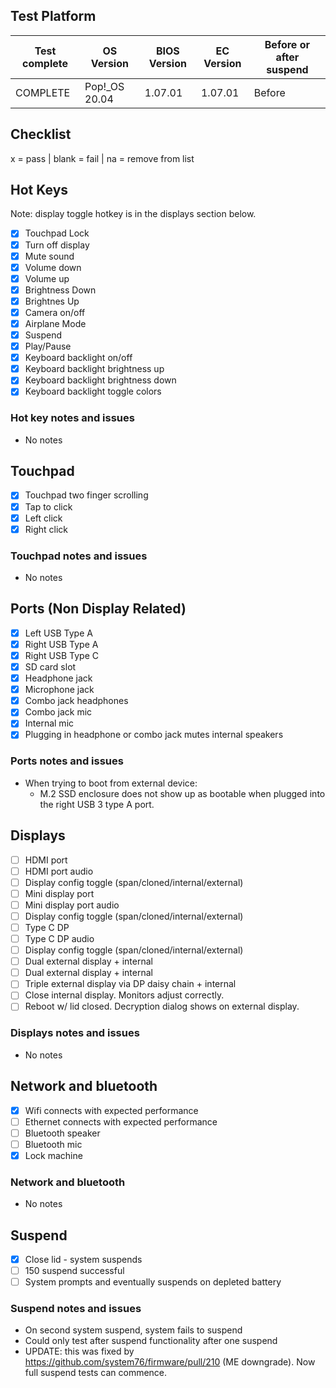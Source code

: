 ## Test Platform

| Test complete | OS Version    | BIOS Version | EC Version | Before or after suspend |
| ------------- | ------------- | ------------ | ---------- | ----------------------- |
| COMPLETE      | Pop!\_OS 20.04 | 1.07.01     | 1.07.01    | Before                  |

## Checklist
x = pass | blank = fail | na = remove from list

## Hot Keys

Note: display toggle hotkey is in the displays section below.

- [X] Touchpad Lock
- [X] Turn off display
- [X] Mute sound
- [X] Volume down
- [X] Volume up
- [X] Brightness Down
- [X] Brightnes Up
- [X] Camera on/off
- [X] Airplane Mode
- [X] Suspend
- [X] Play/Pause
- [X] Keyboard backlight on/off
- [X] Keyboard backlight brightness up
- [X] Keyboard backlight brightness down
- [X] Keyboard backlight toggle colors

### Hot key notes and issues

- No notes

## Touchpad

- [X] Touchpad two finger scrolling
- [X] Tap to click
- [X] Left click
- [X] Right click

### Touchpad notes and issues

- No notes

## Ports (Non Display Related)

- [X] Left USB Type A
- [X] Right USB Type A
- [X] Right USB Type C
- [X] SD card slot
- [X] Headphone jack
- [X] Microphone jack
- [X] Combo jack headphones
- [X] Combo jack mic
- [X] Internal mic
- [X] Plugging in headphone or combo jack mutes internal speakers

### Ports notes and issues

- When trying to boot from external device:
  - M.2 SSD enclosure does not show up as bootable when plugged into the right USB 3 type A port.

## Displays

- [ ] HDMI port
- [ ] HDMI port audio
- [ ] Display config toggle (span/cloned/internal/external)
- [ ] Mini display port
- [ ] Mini display port audio
- [ ] Display config toggle (span/cloned/internal/external)
- [ ] Type C DP
- [ ] Type C DP audio
- [ ] Display config toggle (span/cloned/internal/external)
- [ ] Dual external display + internal
- [ ] Dual external display + internal
- [ ] Triple external display via DP daisy chain + internal
- [ ] Close internal display. Monitors adjust correctly.
- [ ] Reboot w/ lid closed. Decryption dialog shows on external display.

### Displays notes and issues

- No notes

## Network and bluetooth

- [X] Wifi connects with expected performance
- [ ] Ethernet connects with expected performance
- [ ] Bluetooth speaker
- [ ] Bluetooth mic
- [X] Lock machine

### Network and bluetooth

- No notes

## Suspend

- [X] Close lid - system suspends
- [ ] 150 suspend successful
- [ ] System prompts and eventually suspends on depleted battery

### Suspend notes and issues

- On second system suspend, system fails to suspend
- Could only test after suspend functionality after one suspend
- UPDATE: this was fixed by https://github.com/system76/firmware/pull/210 (ME downgrade). Now full suspend tests can commence.
